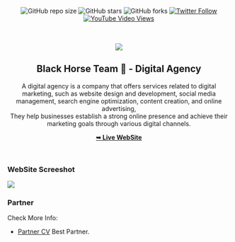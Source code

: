 <div align="center">
  
  ![GitHub repo size](https://img.shields.io/github/repo-size/codewithsadee/jack-portfolio)
  ![GitHub stars](https://img.shields.io/github/stars/codewithsadee/jack-portfolio?style=social)
  ![GitHub forks](https://img.shields.io/github/forks/codewithsadee/jack-portfolio?style=social)
  [![Twitter Follow](https://img.shields.io/twitter/follow/codewithsadee?style=social)](https://twitter.com/intent/follow?screen_name=codewithsadee)
  [![YouTube Video Views](https://img.shields.io/youtube/views/DdlVKS7MROY?style=social)](https://youtu.be/DdlVKS7MROY)

  <br />
  <br />
  
  <img src="https://blogger.googleusercontent.com/img/b/R29vZ2xl/AVvXsEhDhnA9N00JdPTqyxC8_4EqoepO4b9sg0SaO6tUJxXXjIU3oDgYXIvxphwR9JDYPZP18TMn6G6uUoXUzKvANHxqUtBloHEVJSrTjoHu06bsIVk9c0zlkaex2j6gAUggnruQbfhBVSvkKc7ruHk2TrswE2ezV_mawDdyfZ6foNh5NuxQuHq9YbB9p92-EQ/s1080/White%20Brick%20Wall%20Mockup%20Frame%20Quote%20Instagram%20Post.png" />

  <h2 align="center">Black Horse Team 🐎 - Digital Agency</h2>

  A digital agency is a company that offers services related to digital marketing, such as website design and development, social media management, search engine optimization, content creation, and online advertising, <br />They help businesses establish a strong online presence and achieve their marketing goals through various digital channels.

  <a href="https://blackhorseteams.github.io/Home/" target="_blank"><strong>➥ Live WebSite</strong></a>

</div>

<br />

### WebSite Screeshot

<img src="https://blogger.googleusercontent.com/img/b/R29vZ2xl/AVvXsEi0jms80pnqmk91TK1vPjLuc0996tWOzQFrNRaPafJVyvcD_azMm0mXaPmQdXSyhIvHqJV3NawgLpo1CQzzLY8sYAJlIlR-LslxMFmz-pGLaMKSN6U6bNPNtTEomTpLA3f7xzfRhwVQ5DHS_KAzZxPFOY5w20MdTiDRlHE7CdGQfay_awlza2LqNondZA/s1345/101.PNG" />

### Partner 

Check More Info:

* [Partner CV](https://marouananouar.github.io/Personal_App/ "Marouan Anouar Portfolio") Best Partner.

